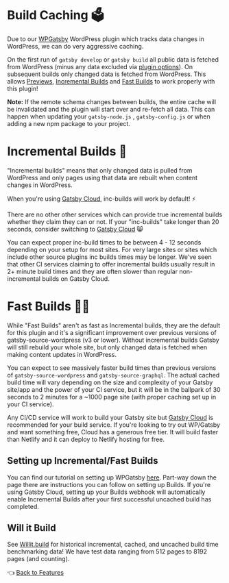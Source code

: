 # Build Caching :ballot_box:

Due to our [WPGatsby](https://github.com/gatsbyjs/wp-gatsby) WordPress plugin which tracks data changes in WordPress, we can do very aggressive caching.

On the first run of `gatsby develop` or `gatsby build` all public data is fetched from WordPress (minus any data excluded via [plugin options](../plugin-options.md#typetypenameexclude-boolean)). On subsequent builds only changed data is fetched from WordPress.
This allows [Previews](./preview.md), [Incremental Builds](#incremental-builds-triangular_ruler) and [Fast Builds](#fast-builds-running_woman) to work properly with this plugin!

**Note:** If the remote schema changes between builds, the entire cache will be invalidated and the plugin will start over and re-fetch all data. This can happen when updating your `gatsby-node.js` , `gatsby-config.js` or when adding a new npm package to your project.

# Incremental Builds :triangular_ruler:

"Incremental builds" means that only changed data is pulled from WordPress and only pages using that data are rebuilt when content changes in WordPress.

When you're using [Gatsby Cloud](https://www.gatsbyjs.com/), inc-builds will work by default! :zap:

There are no other other services which can provide true incremental builds whether they claim they can or not. If your "inc-builds" take longer than 20 seconds, consider switching to [Gatsby Cloud](https://www.gatsbyjs.com/) :smile_cat:

You can expect proper inc-build times to be between 4 - 12 seconds depending on your setup for most sites. For very large sites or sites which include other source plugins inc builds times may be longer.
We've seen that other CI services claiming to offer incremental builds usually result in 2+ minute build times and they are often slower than regular non-incremental builds on Gatsby Cloud.

# Fast Builds :running_woman:

While "Fast Builds" aren't as fast as Incremental builds, they are the default for this plugin and it's a significant improvement over previous versions of gatsby-source-wordpress (v3 or lower).
Without incremental builds Gatsby will still rebuild your whole site, but only changed data is fetched when making content updates in WordPress.

You can expect to see massively faster build times than previous versions of `gatsby-source-wordpress` and `gatsby-source-graphql`. The actual cached build time will vary depending on the size and complexity of your Gatsby site/app and the power of your CI service, but it will be in the ballpark of 30 seconds to 2 minutes for a ~1000 page site (with proper caching set up in your CI service).

Any CI/CD service will work to build your Gatsby site but [Gatsby Cloud](https://www.gatsbyjs.com/get-started/) is recommended for your build service. If you're looking to try out WP/Gatsby and want something free, Cloud has a generous free tier. It will build faster than Netlify and it can deploy to Netlify hosting for free.

## Setting up Incremental/Fast Builds

You can find our tutorial on setting up WPGatsby [here](../tutorials/configuring-wp-gatsby.md#setting-up-builds). Part-way down the page there are instructions you can follow on setting up Builds. If you're using Gatsby Cloud, setting up your Builds webhook will automatically enable Incremental Builds after your first successful uncached build has completed.

## Will it Build

See [Willit.build](https://willit.build/details/type/blog/source/wordpress/page-count/8192) for historical incremental, cached, and uncached build time benchmarking data! We have test data ranging from 512 pages to 8192 pages (and counting).

:point_left: [Back to Features](./index.md)
